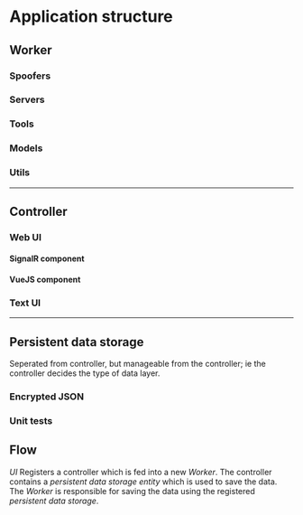 # Application structure

## Worker
### Spoofers
### Servers
### Tools
### Models
### Utils
___
## Controller
### Web UI
#### SignalR component
#### VueJS component
### Text UI
___
## Persistent data storage
Seperated from controller, but manageable from the controller; ie the controller decides the type of data layer.

### Encrypted JSON
### Unit tests

## Flow
*UI* Registers a controller which is fed into a new *Worker*. The controller contains a *persistent data storage entity* which is used to save the data. The *Worker* is responsible for saving the data using the registered *persistent data storage*.